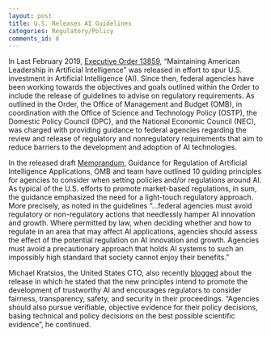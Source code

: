 ```yaml
---
layout: post
title: U.S. Releases AI Guidelines
categories: Regulatory/Policy
comments_id: 8
---
```


In Last February 2019, [Executive Order 13859](https://www.federalregister.gov/documents/2019/02/14/2019-02544/maintaining-american-leadership-in-artificial-intelligence), “Maintaining American Leadership in Artificial Intelligence” was released in effort to spur U.S. investment in Artificial Intelligence (AI).  Since then, federal agencies have been working towards the objectives and goals outlined within the Order to include the release of guidelines to advise on regulatory requirements.  As outlined in the Order, the Office of Management and Budget (OMB), in coordination with the Office of Science and Technology Policy (OSTP), the Domestic Policy Council (DPC), and the National Economic Council (NEC), was charged with providing guidance to federal agencies regarding the review and release of regulatory and nonregulatory requirements that aim to reduce barriers to the development and adoption of AI technologies.

In the released draft [Memorandum](https://www.whitehouse.gov/wp-content/uploads/2020/01/Draft-OMB-Memo-on-Regulation-of-AI-1-7-19.pdf), Guidance for Regulation of Artificial Intelligence Applications, OMB and team have outlined 10 guiding principles for agencies to consider when setting policies and/or regulations around AI.  As typical of the U.S. efforts to promote market-based regulations, in sum, the guidance emphasized the need for a light-touch regulatory approach.  More precisely, as noted in the guidelines “…federal agencies must avoid regulatory or non-regulatory actions that needlessly hamper AI innovation and growth. Where permitted by law, when deciding whether and how to regulate in an area that may affect AI applications, agencies should assess the effect of the potential regulation on AI innovation and growth. Agencies must avoid a precautionary approach that holds AI systems to such an impossibly high standard that society cannot enjoy their benefits.”

Michael Kratsios, the United States CTO, also recently [blogged](https://www.whitehouse.gov/articles/ai-that-reflects-american-values/) about the release in which he stated that the new principles intend to promote the development of trustworthy AI and encourages regulators to consider fairness, transparency, safety, and security in their proceedings. “Agencies should also pursue verifiable, objective evidence for their policy decisions, basing technical and policy decisions on the best possible scientific evidence”, he continued.
